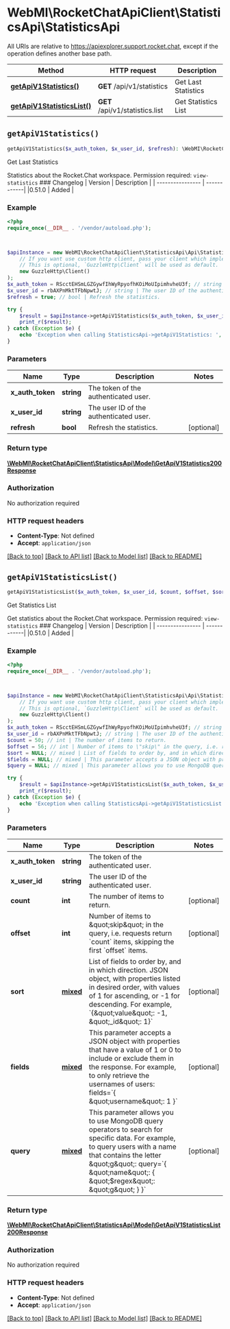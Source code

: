 # WebMI\RocketChatApiClient\StatisticsApi\StatisticsApi

All URIs are relative to https://apiexplorer.support.rocket.chat, except if the operation defines another base path.

| Method | HTTP request | Description |
| ------------- | ------------- | ------------- |
| [**getApiV1Statistics()**](StatisticsApi.md#getApiV1Statistics) | **GET** /api/v1/statistics | Get Last Statistics |
| [**getApiV1StatisticsList()**](StatisticsApi.md#getApiV1StatisticsList) | **GET** /api/v1/statistics.list | Get Statistics List |


## `getApiV1Statistics()`

```php
getApiV1Statistics($x_auth_token, $x_user_id, $refresh): \WebMI\RocketChatApiClient\StatisticsApi\Model\GetApiV1Statistics200Response
```

Get Last Statistics

Statistics about the Rocket.Chat workspace.   Permission required: `view-statistics`   ### Changelog | Version      | Description |  | ---------------- | ------------| |0.51.0            | Added       |

### Example

```php
<?php
require_once(__DIR__ . '/vendor/autoload.php');



$apiInstance = new WebMI\RocketChatApiClient\StatisticsApi\Api\StatisticsApi(
    // If you want use custom http client, pass your client which implements `GuzzleHttp\ClientInterface`.
    // This is optional, `GuzzleHttp\Client` will be used as default.
    new GuzzleHttp\Client()
);
$x_auth_token = RScctEHSmLGZGywfIhWyRpyofhKOiMoUIpimhvheU3f; // string | The token of the authenticated user.
$x_user_id = rbAXPnMktTFbNpwtJ; // string | The user ID of the authenticated user.
$refresh = true; // bool | Refresh the statistics.

try {
    $result = $apiInstance->getApiV1Statistics($x_auth_token, $x_user_id, $refresh);
    print_r($result);
} catch (Exception $e) {
    echo 'Exception when calling StatisticsApi->getApiV1Statistics: ', $e->getMessage(), PHP_EOL;
}
```

### Parameters

| Name | Type | Description  | Notes |
| ------------- | ------------- | ------------- | ------------- |
| **x_auth_token** | **string**| The token of the authenticated user. | |
| **x_user_id** | **string**| The user ID of the authenticated user. | |
| **refresh** | **bool**| Refresh the statistics. | [optional] |

### Return type

[**\WebMI\RocketChatApiClient\StatisticsApi\Model\GetApiV1Statistics200Response**](../Model/GetApiV1Statistics200Response.md)

### Authorization

No authorization required

### HTTP request headers

- **Content-Type**: Not defined
- **Accept**: `application/json`

[[Back to top]](#) [[Back to API list]](../../README.md#endpoints)
[[Back to Model list]](../../README.md#models)
[[Back to README]](../../README.md)

## `getApiV1StatisticsList()`

```php
getApiV1StatisticsList($x_auth_token, $x_user_id, $count, $offset, $sort, $fields, $query): \WebMI\RocketChatApiClient\StatisticsApi\Model\GetApiV1StatisticsList200Response
```

Get Statistics List

Get statistics about the Rocket.Chat workspace.   Permission required: `view-statistics`   ### Changelog | Version      | Description |  | ---------------- | ------------| |0.51.0            | Added       |

### Example

```php
<?php
require_once(__DIR__ . '/vendor/autoload.php');



$apiInstance = new WebMI\RocketChatApiClient\StatisticsApi\Api\StatisticsApi(
    // If you want use custom http client, pass your client which implements `GuzzleHttp\ClientInterface`.
    // This is optional, `GuzzleHttp\Client` will be used as default.
    new GuzzleHttp\Client()
);
$x_auth_token = RScctEHSmLGZGywfIhWyRpyofhKOiMoUIpimhvheU3f; // string | The token of the authenticated user.
$x_user_id = rbAXPnMktTFbNpwtJ; // string | The user ID of the authenticated user.
$count = 50; // int | The number of items to return.
$offset = 56; // int | Number of items to \"skip\" in the query, i.e. requests return `count` items, skipping the first `offset` items.
$sort = NULL; // mixed | List of fields to order by, and in which direction. JSON object, with properties listed in desired order, with values of 1 for ascending, or -1 for descending. For example, `{\"value\": -1, \"_id\": 1}`
$fields = NULL; // mixed | This parameter accepts a JSON object with properties that have a value of 1 or 0 to include or exclude them in the response. For example, to only retrieve the usernames of users: fields=`{ \"username\": 1 }`
$query = NULL; // mixed | This parameter allows you to use MongoDB query operators to search for specific data. For example, to query users with a name that contains the letter \"g\": query=`{ \"name\": { \"$regex\": \"g\" } }`

try {
    $result = $apiInstance->getApiV1StatisticsList($x_auth_token, $x_user_id, $count, $offset, $sort, $fields, $query);
    print_r($result);
} catch (Exception $e) {
    echo 'Exception when calling StatisticsApi->getApiV1StatisticsList: ', $e->getMessage(), PHP_EOL;
}
```

### Parameters

| Name | Type | Description  | Notes |
| ------------- | ------------- | ------------- | ------------- |
| **x_auth_token** | **string**| The token of the authenticated user. | |
| **x_user_id** | **string**| The user ID of the authenticated user. | |
| **count** | **int**| The number of items to return. | [optional] |
| **offset** | **int**| Number of items to \&quot;skip\&quot; in the query, i.e. requests return &#x60;count&#x60; items, skipping the first &#x60;offset&#x60; items. | [optional] |
| **sort** | [**mixed**](../Model/.md)| List of fields to order by, and in which direction. JSON object, with properties listed in desired order, with values of 1 for ascending, or -1 for descending. For example, &#x60;{\&quot;value\&quot;: -1, \&quot;_id\&quot;: 1}&#x60; | [optional] |
| **fields** | [**mixed**](../Model/.md)| This parameter accepts a JSON object with properties that have a value of 1 or 0 to include or exclude them in the response. For example, to only retrieve the usernames of users: fields&#x3D;&#x60;{ \&quot;username\&quot;: 1 }&#x60; | [optional] |
| **query** | [**mixed**](../Model/.md)| This parameter allows you to use MongoDB query operators to search for specific data. For example, to query users with a name that contains the letter \&quot;g\&quot;: query&#x3D;&#x60;{ \&quot;name\&quot;: { \&quot;$regex\&quot;: \&quot;g\&quot; } }&#x60; | [optional] |

### Return type

[**\WebMI\RocketChatApiClient\StatisticsApi\Model\GetApiV1StatisticsList200Response**](../Model/GetApiV1StatisticsList200Response.md)

### Authorization

No authorization required

### HTTP request headers

- **Content-Type**: Not defined
- **Accept**: `application/json`

[[Back to top]](#) [[Back to API list]](../../README.md#endpoints)
[[Back to Model list]](../../README.md#models)
[[Back to README]](../../README.md)
